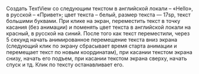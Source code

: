 Создать TextView со следующим текстом в английской локали – «Hello»,  в русской – «Привет»; цвет текста – белый, размер текста — 17sp, текст большими буквами.
При клике на экран, переместить текст в точку касания (без анимации) и поменять цвет текста в английской локали на красный, в русской на синий.
После того как текст переместили, через 5 секунд начать  анимированное перемещение текста вниз экрана (следующий клик по экрану сбрасывает время старта анимации и перемещает  текст по новым координатам), при касании текстом экрана снизу, начать его подъем, при касании  текстом экрана сверху, начать спуск и тд.
Клик по тексту останавливает его.
